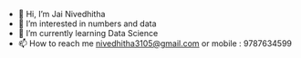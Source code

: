 - 👋 Hi, I’m Jai Nivedhitha
- 👀 I’m interested in numbers and data
- 🌱 I’m currently learning Data Science
- 📫 How to reach me nivedhitha3105@gmail.com   or    mobile :  9787634599

<!---
nivedhitha3105/nivedhitha3105 is a ✨ special ✨ repository because its `README.md` (this file) appears on your GitHub profile.
You can click the Preview link to take a look at your changes.
--->
